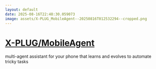 ```yaml
---
layout: default
date: 2025-08-16T22:48:30.059073
image: assets/X-PLUG_MobileAgent--20250816T012532294--cropped.png
---
```


# [X-PLUG/MobileAgent](https://github.com/X-PLUG/MobileAgent)

multi-agent assistant for your phone that learns and evolves to automate tricky tasks
